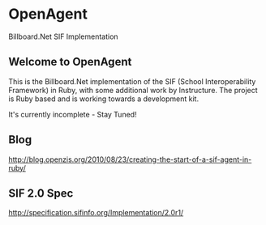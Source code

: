 OpenAgent
=========

Billboard.Net SIF Implementation

Welcome to OpenAgent
--------------------

This is the Billboard.Net implementation of the SIF (School Interoperability
Framework) in Ruby, with some additional work by Instructure. The project is
Ruby based and is working towards a development kit.

It's currently incomplete - Stay Tuned!

Blog
----

http://blog.openzis.org/2010/08/23/creating-the-start-of-a-sif-agent-in-ruby/


SIF 2.0 Spec
------------

http://specification.sifinfo.org/Implementation/2.0r1/
